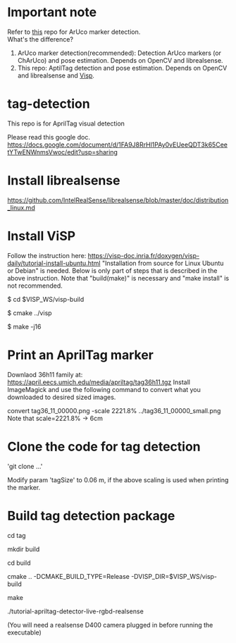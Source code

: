 # Important note
Refer to [this](https://github.com/HanwenCao/simple_ppe_algo) repo for ArUco marker detection.  
What's the difference?  
1. ArUco marker detection(recommended): Detection ArUco markers (or ChArUco) and pose estimation. Depends on OpenCV and librealsense.  
2. This repo: AptilTag detection and pose estimation. Depends on OpenCV and librealsense and [Visp](https://visp.inria.fr/).


# tag-detection
This repo is for AprilTag visual detection

Please read this google doc.
https://docs.google.com/document/d/1FA9J8RrHl1PAy0vEUeeQDT3k65CeetYTwENWnmsVwoc/edit?usp=sharing

# Install librealsense
https://github.com/IntelRealSense/librealsense/blob/master/doc/distribution_linux.md

# Install ViSP
Follow the instruction here: https://visp-doc.inria.fr/doxygen/visp-daily/tutorial-install-ubuntu.html
"Installation from source for Linux Ubuntu or Debian" is needed. Below is only part of steps that is described in the above instruction. Note that "build(make)" is necessary and "make install" is not recommended.


$ cd $VISP_WS/visp-build

$ cmake ../visp

$ make -j16


# Print an AprilTag marker
Downlaod 36h11 family at: https://april.eecs.umich.edu/media/apriltag/tag36h11.tgz
Install ImageMagick and use the following command to convert what you downloaded to desired sized images.

convert tag36_11_00000.png -scale 2221.8% ../tag36_11_00000_small.png
Note that scale=2221.8% -> 6cm

# Clone the code for tag detection
'git clone ...'

Modify param 'tagSize' to 0.06 m, if the above scaling is used when printing the marker.

# Build tag detection package

cd tag

mkdir build

cd build

cmake .. -DCMAKE_BUILD_TYPE=Release -DVISP_DIR=$VISP_WS/visp-build

make

./tutorial-apriltag-detector-live-rgbd-realsense

(You will need a realsense D400 camera plugged in before running the executable)
